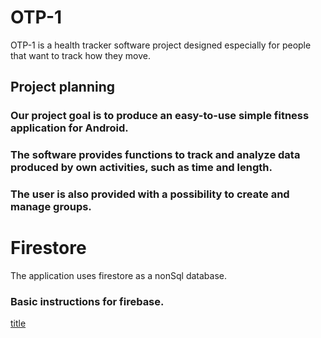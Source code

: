 # OTP-1
OTP-1 is a health tracker software project designed especially for people that want to track how they move.


## Project planning
### Our project goal is to produce an easy-to-use simple fitness application for Android.
### The software provides functions to track and analyze data produced by own activities, such as time and length.
### The user is also provided with a possibility to create and manage groups.


# Firestore
The application uses firestore as a nonSql database.
### Basic instructions for firebase.
[title](https://firebase.google.com/docs/firestore/quickstart#android)
